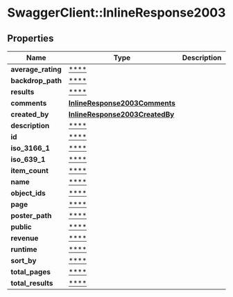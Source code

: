# SwaggerClient::InlineResponse2003

## Properties
Name | Type | Description | Notes
------------ | ------------- | ------------- | -------------
**average_rating** | [****](.md) |  | [optional] 
**backdrop_path** | [****](.md) |  | [optional] 
**results** | [****](.md) |  | [optional] 
**comments** | [**InlineResponse2003Comments**](InlineResponse2003Comments.md) |  | [optional] 
**created_by** | [**InlineResponse2003CreatedBy**](InlineResponse2003CreatedBy.md) |  | [optional] 
**description** | [****](.md) |  | [optional] 
**id** | [****](.md) |  | [optional] 
**iso_3166_1** | [****](.md) |  | [optional] 
**iso_639_1** | [****](.md) |  | [optional] 
**item_count** | [****](.md) |  | [optional] 
**name** | [****](.md) |  | [optional] 
**object_ids** | [****](.md) |  | [optional] 
**page** | [****](.md) |  | [optional] 
**poster_path** | [****](.md) |  | [optional] 
**public** | [****](.md) |  | [optional] 
**revenue** | [****](.md) |  | [optional] 
**runtime** | [****](.md) |  | [optional] 
**sort_by** | [****](.md) |  | [optional] 
**total_pages** | [****](.md) |  | [optional] 
**total_results** | [****](.md) |  | [optional] 

